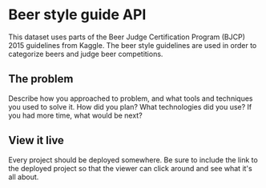 # Beer style guide API

This dataset uses parts of the Beer Judge Certification Program (BJCP) 2015 guidelines from Kaggle. The beer style guidelines are used in order to categorize beers and judge beer competitions. 

## The problem

Describe how you approached to problem, and what tools and techniques you used to solve it. How did you plan? What technologies did you use? If you had more time, what would be next?

## View it live

Every project should be deployed somewhere. Be sure to include the link to the deployed project so that the viewer can click around and see what it's all about.
